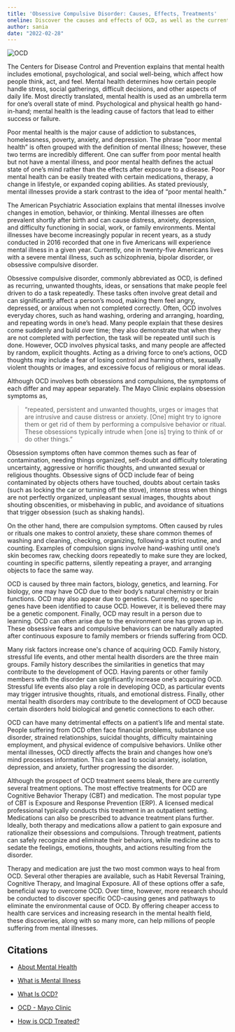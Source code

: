 ```yaml
---
title: 'Obsessive Compulsive Disorder: Causes, Effects, Treatments'
oneline: Discover the causes and effects of OCD, as well as the current treatment options. 
author: sania
date: "2022-02-28"
---
```


![OCD](/blog/ocd.jpeg)

The Centers for Disease Control and Prevention explains that mental health includes emotional, psychological, and social well-being, which affect how people think, act, and feel. Mental health determines how certain people handle stress, social gatherings, difficult decisions, and other aspects of daily life. Most directly translated, mental health is used as an umbrella term for one’s overall state of mind. Psychological and physical health go hand-in-hand; mental health is the leading cause of factors that lead to either success or failure.

Poor mental health is the major cause of addiction to substances, homelessness, poverty, anxiety, and depression. The phrase “poor mental health” is often grouped with the definition of mental illness; however, these two terms are incredibly different. One can suffer from poor mental health but not have a mental illness, and poor mental health defines the actual state of one’s mind rather than the effects after exposure to a disease. Poor mental health can be easily treated with certain medications, therapy, a change in lifestyle, or expanded coping abilities. As stated previously, mental illnesses provide a stark contrast to the idea of “poor mental health.”

The American Psychiatric Association explains that mental illnesses involve changes in emotion, behavior, or thinking. Mental illnesses are often prevalent shortly after birth and can cause distress, anxiety, depression, and difficulty functioning in social, work, or family environments. Mental illnesses have become increasingly popular in recent years, as a study conducted in 2016 recorded that one in five Americans will experience mental illness in a given year. Currently, one in twenty-five Americans lives with a severe mental illness, such as schizophrenia, bipolar disorder, or obsessive compulsive disorder.

Obsessive compulsive disorder, commonly abbreviated as OCD, is defined as recurring, unwanted thoughts, ideas, or sensations that make people feel driven to do a task repeatedly. These tasks often involve great detail and can significantly affect a person’s mood, making them feel angry, depressed, or anxious when not completed correctly. Often, OCD involves everyday chores, such as hand washing, ordering and arranging, hoarding, and repeating words in one’s head. Many people explain that these desires come suddenly and build over time; they also demonstrate that when they are not completed with perfection, the task will be repeated until such is done. However, OCD involves physical tasks, and many people are affected by random, explicit thoughts. Acting as a driving force to one’s actions, OCD thoughts may include a fear of losing control and harming others, sexually violent thoughts or images, and excessive focus of religious or moral ideas.

Although OCD involves both obsessions and compulsions, the symptoms of each differ and may appear separately. The Mayo Clinic explains obsession symptoms as,

> “repeated, persistent and unwanted thoughts, urges or images that are intrusive and cause distress or anxiety. [One] might try to ignore them or get rid of them by performing a compulsive behavior or ritual. These obsessions typically intrude when [one is] trying to think of or do other things.”

Obsession symptoms often have common themes such as fear of contamination, needing things organized, self-doubt and difficulty tolerating uncertainty, aggressive or horrific thoughts, and unwanted sexual or religious thoughts. Obsessive signs of OCD include fear of being contaminated by objects others have touched, doubts about certain tasks (such as locking the car or turning off the stove), intense stress when things are not perfectly organized, unpleasant sexual images, thoughts about shouting obscenities, or misbehaving in public, and avoidance of situations that trigger obsession (such as shaking hands).

On the other hand, there are compulsion symptoms. Often caused by rules or rituals one makes to control anxiety, these share common themes of washing and cleaning, checking, organizing, following a strict routine, and counting. Examples of compulsion signs involve hand-washing until one’s skin becomes raw, checking doors repeatedly to make sure they are locked, counting in specific patterns, silently repeating a prayer, and arranging objects to face the same way.

OCD is caused by three main factors, biology, genetics, and learning. For biology, one may have OCD due to their body’s natural chemistry or brain functions. OCD may also appear due to genetics. Currently, no specific genes have been identified to cause OCD. However, it is believed there may be a genetic component. Finally, OCD may result in a person due to learning. OCD can often arise due to the environment one has grown up in. These obsessive fears and compulsive behaviors can be naturally adapted after continuous exposure to family members or friends suffering from OCD.

Many risk factors increase one's chance of acquiring OCD. Family history, stressful life events, and other mental health disorders are the three main groups. Family history describes the similarities in genetics that may contribute to the development of OCD. Having parents or other family members with the disorder can significantly increase one’s acquiring OCD. Stressful life events also play a role in developing OCD, as particular events may trigger intrusive thoughts, rituals, and emotional distress. Finally, other mental health disorders may contribute to the development of OCD because certain disorders hold biological and genetic connections to each other.

OCD can have many detrimental effects on a patient’s life and mental state. People suffering from OCD often face financial problems, substance use disorder, strained relationships, suicidal thoughts, difficulty maintaining employment, and physical evidence of compulsive behaviors. Unlike other mental illnesses, OCD directly affects the brain and changes how one’s mind processes information. This can lead to social anxiety, isolation, depression, and anxiety, further progressing the disorder.

Although the prospect of OCD treatment seems bleak, there are currently several treatment options. The most effective treatments for OCD are Cognitive Behavior Therapy (CBT) and medication. The most popular type of CBT is Exposure and Response Prevention (ERP). A licensed medical professional typically conducts this treatment in an outpatient setting. Medications can also be prescribed to advance treatment plans further. Ideally, both therapy and medications allow a patient to gain exposure and rationalize their obsessions and compulsions. Through treatment, patients can safely recognize and eliminate their behaviors, while medicine acts to sedate the feelings, emotions, thoughts, and actions resulting from the disorder.

Therapy and medication are just the two most common ways to heal from OCD. Several other therapies are available, such as Habit Reversal Training, Cognitive Therapy, and Imaginal Exposure. All of these options offer a safe, beneficial way to overcome OCD. Over time, however, more research should be conducted to discover specific OCD-causing genes and pathways to eliminate the environmental cause of OCD. By offering cheaper access to health care services and increasing research in the mental health field, these discoveries, along with so many more, can help millions of people suffering from mental illnesses.

## Citations

- [About Mental Health](https://www.cdc.gov/mentalhealth/learn/index.htm#:~:text=Mental%20health%20includes%20our%20emotional,childhood%20and%20adolescence%20through%20adulthood)

- [What is Mental Illness](https://www.psychiatry.org/patients-families/what-is-mental-illness#:~:text=Mental%20illnesses%20are%20health%20conditions,Mental%20illness%20is%20common)

- [What Is OCD?](https://www.psychiatry.org/patients-families/ocd/what-is-obsessive-compulsive-disorder)

- [OCD - Mayo Clinic](https://www.mayoclinic.org/diseases-conditions/obsessive-compulsive-disorder/symptoms-causes/syc-20354432)

- [How is OCD Treated?](https://iocdf.org/about-ocd/ocd-treatment/)
